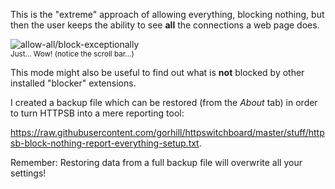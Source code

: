 This is the "extreme" approach of allowing everything, blocking nothing, but then the user keeps the ability to see **all** the connections a web page does.

![allow-all/block-exceptionally](https://raw2.github.com/gorhill/httpswitchboard/master/doc/img/httpsb-allow-all-disclose-all.png)<br><sup>Just... Wow! (notice the scroll bar...)</sup>

This mode might also be useful to find out what is **not** blocked by other installed "blocker" extensions.

I created a backup file which can be restored (from the _About_ tab) in order to turn HTTPSB into a mere reporting tool:

<https://raw.githubusercontent.com/gorhill/httpswitchboard/master/stuff/httpsb-block-nothing-report-everything-setup.txt>.

Remember: Restoring data from a full backup file will overwrite all your settings!